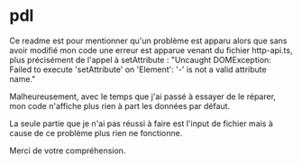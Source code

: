 # pdl

Ce readme est pour mentionner qu'un problème est apparu alors que sans avoir modifié mon code une erreur est apparue venant du fichier http-api.ts, plus précisément de l'appel à setAttribute :
"Uncaught DOMException: Failed to execute 'setAttribute' on 'Element': '-' is not a valid attribute name."

Malheureusement, avec le temps que j'ai passé à essayer de le réparer, mon code n'affiche plus rien à part les données par défaut. 

La seule partie que je n'ai pas réussi à faire est l'input de fichier mais à cause de ce problème plus rien ne fonctionne.

Merci de votre compréhension.
